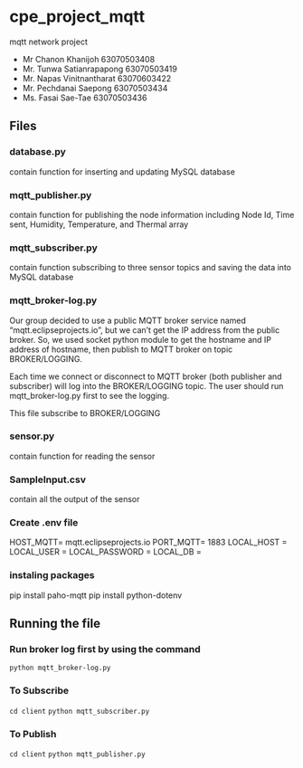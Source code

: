 # cpe_project_mqtt

mqtt network project  

- Mr Chanon Khanijoh			63070503408
- Mr. Tunwa Satianrapapong	63070503419
- Mr. Napas Vinitnantharat	63070603422
- Mr. Pechdanai Saepong  		63070503434
- Ms. Fasai Sae-Tae	 		63070503436

## Files

### database.py
 contain function for inserting and updating MySQL database

### mqtt_publisher.py
 contain function for publishing the node information including Node Id, Time sent, Humidity, Temperature, and Thermal array

### mqtt_subscriber.py
 contain function subscribing to three sensor topics and saving the data into MySQL database

### mqtt_broker-log.py
 Our group decided to use a public MQTT broker service named “mqtt.eclipseprojects.io”, but we can’t get the IP address from the public broker. So, we used socket python module to get the hostname and IP address of hostname, then publish to MQTT broker on topic BROKER/LOGGING.

 Each time we connect or disconnect to MQTT broker (both publisher and subscriber) will log into the BROKER/LOGGING topic. The user should run mqtt_broker-log.py first to see the logging.
 
 This file subscribe to BROKER/LOGGING

### sensor.py
 contain function for reading the sensor

### SampleInput.csv
 contain all the output of the sensor

### Create .env file
 HOST_MQTT= mqtt.eclipseprojects.io
 PORT_MQTT= 1883
 LOCAL_HOST = 
 LOCAL_USER = 
 LOCAL_PASSWORD = 
 LOCAL_DB = 

### instaling packages
pip install paho-mqtt
pip install python-dotenv

## Running the file
 ### Run broker log first by using the command
 ``` python mqtt_broker-log.py ```

 ### To Subscribe
 ``` cd client ```
 ``` python mqtt_subscriber.py ```

 ### To Publish
 ``` cd client ```
 ``` python mqtt_publisher.py ```